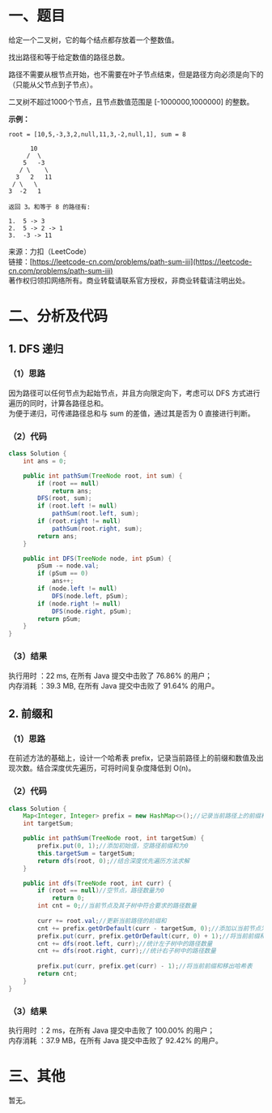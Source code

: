 # 一、题目
给定一个二叉树，它的每个结点都存放着一个整数值。   
   
找出路径和等于给定数值的路径总数。   
   
路径不需要从根节点开始，也不需要在叶子节点结束，但是路径方向必须是向下的（只能从父节点到子节点）。   

二叉树不超过1000个节点，且节点数值范围是 [-1000000,1000000] 的整数。   
   
**示例：**
```
root = [10,5,-3,3,2,null,11,3,-2,null,1], sum = 8

      10
     /  \
    5   -3
   / \    \
  3   2   11
 / \   \
3  -2   1

返回 3。和等于 8 的路径有:

1.  5 -> 3
2.  5 -> 2 -> 1
3.  -3 -> 11
```
来源：力扣（LeetCode）   
链接：[https://leetcode-cn.com/problems/path-sum-iii](https://leetcode-cn.com/problems/path-sum-iii)   
著作权归领扣网络所有。商业转载请联系官方授权，非商业转载请注明出处。   
# 二、分析及代码    
## 1. DFS 递归
### （1）思路 
因为路径可以任何节点为起始节点，并且方向限定向下，考虑可以 DFS 方式进行遍历的同时，计算各路径总和。    
为便于递归，可传递路径总和与 sum 的差值，通过其是否为 0 直接进行判断。   
### （2）代码  
```Java
class Solution {
    int ans = 0;

    public int pathSum(TreeNode root, int sum) {
        if (root == null)
            return ans;
        DFS(root, sum);
        if (root.left != null)
            pathSum(root.left, sum);
        if (root.right != null)
            pathSum(root.right, sum);
        return ans;
    }

    public int DFS(TreeNode node, int pSum) {
        pSum -= node.val;
        if (pSum == 0)
            ans++;
        if (node.left != null)
            DFS(node.left, pSum);
        if (node.right != null)
            DFS(node.right, pSum);
        return pSum;
    }
}
```
### （3）结果
执行用时 ：22 ms, 在所有 Java 提交中击败了 76.86% 的用户；  
内存消耗 ：39.3 MB, 在所有 Java 提交中击败了 91.64% 的用户。  
## 2. 前缀和
### （1）思路
在前述方法的基础上，设计一个哈希表 prefix，记录当前路径上的前缀和数值及出现次数。结合深度优先遍历，可将时间复杂度降低到 O(n)。      
### （2）代码
```java
class Solution {
    Map<Integer, Integer> prefix = new HashMap<>();//记录当前路径上的前缀和数值及出现次数
    int targetSum;

    public int pathSum(TreeNode root, int targetSum) {
        prefix.put(0, 1);//添加初始值，空路径前缀和为0
        this.targetSum = targetSum;
        return dfs(root, 0);//结合深度优先遍历方法求解
    }

    public int dfs(TreeNode root, int curr) {
        if (root == null)//空节点，路径数量为0
            return 0;
        int cnt = 0;//当前节点及其子树中符合要求的路径数量
        
        curr += root.val;//更新当前路径的前缀和
        cnt += prefix.getOrDefault(curr - targetSum, 0);//添加以当前节点为末位子节点的路径数量
        prefix.put(curr, prefix.getOrDefault(curr, 0) + 1);//将当前前缀和加入哈希表
        cnt += dfs(root.left, curr);//统计左子树中的路径数量
        cnt += dfs(root.right, curr);//统计右子树中的路径数量
        
        prefix.put(curr, prefix.get(curr) - 1);//将当前前缀和移出哈希表
        return cnt;
    }
}
```
### （3）结果
执行用时 ：2 ms，在所有 Java 提交中击败了 100.00% 的用户；    
内存消耗 ：37.9 MB，在所有 Java 提交中击败了 92.42% 的用户。      
# 三、其他
暂无。   
